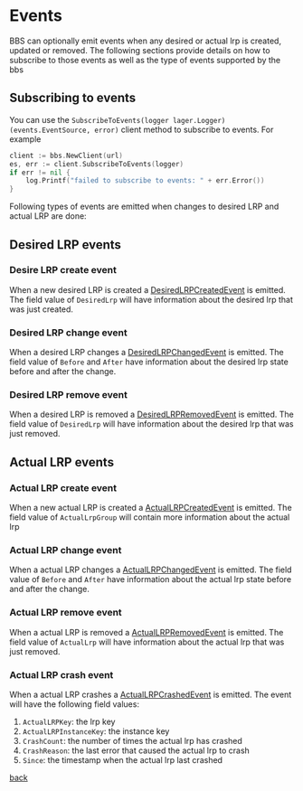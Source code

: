 # Events

BBS can optionally emit events when any desired or actual lrp is created,
updated or removed. The following sections provide details on how to subscribe
to those events as well as the type of events supported by the bbs

## Subscribing to events

You can use the `SubscribeToEvents(logger lager.Logger) (events.EventSource, error)` client method to subscribe to events. For example

``` go
client := bbs.NewClient(url)
es, err := client.SubscribeToEvents(logger)
if err != nil {
    log.Printf("failed to subscribe to events: " + err.Error())
}
```

Following types of events are emitted when changes to desired LRP and actual LRP are done:

## Desired LRP events

### Desire LRP create event

When a new desired LRP is created a
[DesiredLRPCreatedEvent](https://godoc.org/code.cloudfoundry.org/bbs/models#DesiredLRPCreatedEvent)
is emitted. The field value of `DesiredLrp` will have information about the
desired lrp that was just created.

### Desired LRP change event

When a desired LRP changes a
[DesiredLRPChangedEvent](https://godoc.org/code.cloudfoundry.org/bbs/models#DesiredLRPChangedEvent)
is emitted. The field value of `Before` and `After` have information about the
desired lrp state before and after the change.

### Desired LRP remove event

When a desired LRP is removed a
[DesiredLRPRemovedEvent](https://godoc.org/code.cloudfoundry.org/bbs/models#DesiredLRPRemovedEvent)
is emitted. The field value of `DesiredLrp` will have information about the
desired lrp that was just removed.

## Actual LRP events

### Actual LRP create event

When a new actual LRP is created a
[ActualLRPCreatedEvent](https://godoc.org/code.cloudfoundry.org/bbs/models#ActualLRPRemovedEvent)
is emitted. The field value of `ActualLrpGroup` will contain more information
about the actual lrp


### Actual LRP change event

When a actual LRP changes a
[ActualLRPChangedEvent](https://godoc.org/code.cloudfoundry.org/bbs/models#ActualLRPChangedEvent)
is emitted. The field value of `Before` and `After` have information about the
actual lrp state before and after the change.

### Actual LRP remove event

When a actual LRP is removed a
[ActualLRPRemovedEvent](https://godoc.org/code.cloudfoundry.org/bbs/models#ActualLRPRemovedEvent)
is emitted. The field value of `ActualLrp` will have information about the
actual lrp that was just removed.

### Actual LRP crash event

When a actual LRP crashes a
[ActualLRPCrashedEvent](https://godoc.org/code.cloudfoundry.org/bbs/models#ActualLRPCrashedEvent)
is emitted. The event will have the following field values:

1. `ActualLRPKey`: the lrp key
1. `ActualLRPInstanceKey`: the instance key
1. `CrashCount`: the number of times the actual lrp has crashed
1. `CrashReason`: the last error that caused the actual lrp to crash
1. `Since`: the timestamp when the actual lrp last crashed

[back](README.md)
